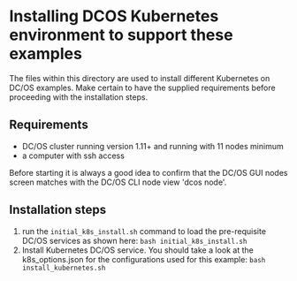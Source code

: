 # Installing DCOS Kubernetes environment to support these examples

The files within this directory are used to install different Kubernetes on DC/OS examples.  Make certain to have the supplied requirements before proceeding with the installation steps.
## Requirements
* DC/OS cluster running version 1.11+ and running with 11 nodes minimum
* a computer with ssh access

Before starting it is always a good idea to confirm that the DC/OS GUI nodes screen matches with the DC/OS CLI node view 'dcos node'.

## Installation steps
1. run the ``initial_k8s_install.sh`` command to load the pre-requisite DC/OS services as shown here:
```bash initial_k8s_install.sh```
2. Install Kubernetes DC/OS service.  You should take a look at the k8s_options.json for the configurations used for this example:
```bash install_kubernetes.sh```



